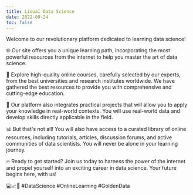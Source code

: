 ```yaml
---
title: Liouaï Data Science
date: 2022-09-24
toc: false
---
```


Welcome to our revolutionary platform dedicated to learning data science!

🌐 Our site offers you a unique learning path, incorporating the most powerful resources from the internet to help you master the art of data science.

💼 Explore high-quality online courses, carefully selected by our experts, from the best universities and research institutes worldwide. We have gathered the best resources to provide you with comprehensive and cutting-edge education.

🚀 Our platform also integrates practical projects that will allow you to apply your knowledge in real-world contexts. You will use real-world data and develop skills directly applicable in the field.

📊 But that's not all! You will also have access to a curated library of online resources, including tutorials, articles, discussion forums, and active communities of data scientists. You will never be alone in your learning journey.

🔥 Ready to get started? Join us today to harness the power of the internet and propel yourself into an exciting career in data science. Your future begins here, with us! 

💻📈🌟 #DataScience #OnlineLearning #GoldenData
